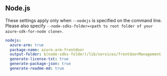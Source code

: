 ## Node.js

These settings apply only when `--nodejs` is specified on the command line.
Please also specify `--node-sdks-folder=<path to root folder of your azure-sdk-for-node clone>`.

``` yaml $(nodejs)
nodejs:
  azure-arm: true
  package-name: azure-arm-frontdoor
  output-folder: $(node-sdks-folder)/lib/services/frontdoorManagement
  generate-license-txt: true
  generate-package-json: true
  generate-readme-md: true
```
